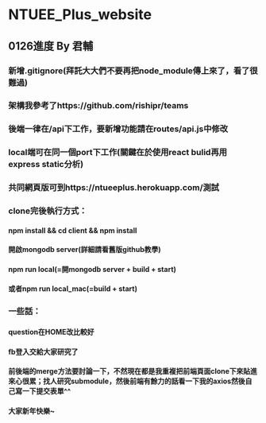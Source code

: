 # NTUEE_Plus_website

## 0126進度 By 君輔
### 新增.gitignore(拜託大大們不要再把node_module傳上來了，看了很難過)
### 架構我參考了https://github.com/rishipr/teams
### 後端一律在/api下工作，要新增功能請在routes/api.js中修改
### local端可在同一個port下工作(關鍵在於使用react bulid再用express static分析)
### 共同網頁版可到https://ntueeplus.herokuapp.com/測試
### clone完後執行方式：
#### npm install && cd client && npm install
#### 開啟mongodb server(詳細請看舊版github教學)
#### npm run local(=開mongodb server + build + start)
#### 或者npm run local_mac(=build + start)

### 一些話：
#### question在HOME改比較好
#### fb登入交給大家研究了
#### 前後端的merge方法要討論一下，不然現在都是我重複把前端頁面clone下來貼進來心很累；找人研究submodule，然後前端有餘力的話看一下我的axios然後自己寫一下提交表單^^
#### 大家新年快樂~
